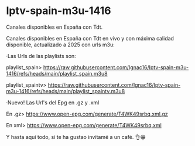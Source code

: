 # Iptv-spain-m3u-1416
Canales disponibles en España con Tdt.

Canales disponibles en España con Tdt en vivo y con máxima calidad disponible, actualizado a 2025 con urls m3u:

  ·Las Urls de las playlists son:
  
   playlist_spain> https://raw.githubusercontent.com/Ignac16/Iptv-spain-m3u-1416/refs/heads/main/playlist_spain.m3u8

   playlist_spaintv> https://raw.githubusercontent.com/Ignac16/Iptv-spain-m3u-1416/refs/heads/main/playlist_spaintv.m3u8

  ·Nuevo! Las Url's del Epg en .gz y .xml

   En .gz> https://www.open-epg.com/generate/T4WK49srbq.xml.gz
   
   En xml> https://www.open-epg.com/generate/T4WK49srbq.xml

Y hasta aquí todo, si te ha gustao invitamé a un café. 👌😁
